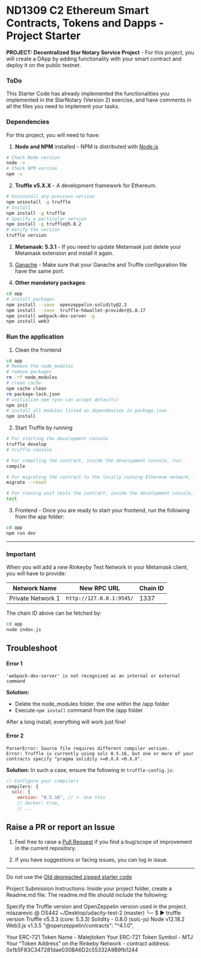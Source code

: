 # ND1309 C2 Ethereum Smart Contracts, Tokens and Dapps - Project Starter 
**PROJECT: Decentralized Star Notary Service Project** - For this project, you will create a DApp by adding functionality with your smart contract and deploy it on the public testnet.

### ToDo
This Starter Code has already implemented the functionalities you implemented in the StarNotary (Version 2) exercise, and have comments in all the files you need to implement your tasks.



### Dependencies
For this project, you will need to have:
1. **Node and NPM** installed - NPM is distributed with [Node.js](https://www.npmjs.com/get-npm)
```bash
# Check Node version
node -v
# Check NPM version
npm -v
```


2. **Truffle v5.X.X** - A development framework for Ethereum. 
```bash
# Unsinstall any previous version
npm uninstall -g truffle
# Install
npm install -g truffle
# Specify a particular version
npm install -g truffle@5.0.2
# Verify the version
truffle version
```


2. **Metamask: 5.3.1** - If you need to update Metamask just delete your Metamask extension and install it again.


3. [Ganache](https://www.trufflesuite.com/ganache) - Make sure that your Ganache and Truffle configuration file have the same port.


4. **Other mandatory packages**:
```bash
cd app
# install packages
npm install --save  openzeppelin-solidity@2.3
npm install --save  truffle-hdwallet-provider@1.0.17
npm install webpack-dev-server -g
npm install web3
```


### Run the application
1. Clean the frontend 
```bash
cd app
# Remove the node_modules  
# remove packages
rm -rf node_modules
# clean cache
npm cache clean
rm package-lock.json
# initialize npm (you can accept defaults)
npm init
# install all modules listed as dependencies in package.json
npm install
```


2. Start Truffle by running
```bash
# For starting the development console
truffle develop
# truffle console

# For compiling the contract, inside the development console, run:
compile

# For migrating the contract to the locally running Ethereum network, inside the development console
migrate --reset

# For running unit tests the contract, inside the development console, run:
test
```

3. Frontend - Once you are ready to start your frontend, run the following from the app folder:
```bash
cd app
npm run dev
```

---

### Important
When you will add a new Rinkeyby Test Network in your Metamask client, you will have to provide:

| Network Name | New RPC URL | Chain ID |
|---|---|---|
|Private Network 1|`http://127.0.0.1:9545/`|1337 |

The chain ID above can be fetched by:
```bash
cd app
node index.js
```

## Troubleshoot
#### Error 1 
```
'webpack-dev-server' is not recognized as an internal or external command
```
**Solution:**
- Delete the node_modules folder, the one within the /app folder
- Execute `npm install` command from the /app folder

After a long install, everything will work just fine!


#### Error 2
```
ParserError: Source file requires different compiler version. 
Error: Truffle is currently using solc 0.5.16, but one or more of your contracts specify "pragma solidity >=0.X.X <0.X.X".
```
**Solution:** In such a case, ensure the following in `truffle-config.js`:
```js
// Configure your compilers  
compilers: {    
  solc: {      
    version: "0.5.16", // <- Use this        
    // docker: true,
    // ...
```

## Raise a PR or report an Issue
1. Feel free to raise a [Pull Request](https://github.com/udacity/nd1309-p2-Decentralized-Star-Notary-Service-Starter-Code/pulls) if you find a bug/scope of improvement in the current repository. 

2. If you have suggestions or facing issues, you can log in issue. 

---

Do not use the [Old depreacted zipped starter code](https://s3.amazonaws.com/video.udacity-data.com/topher/2019/January/5c51c4c0_project-5-starter-code/project-5-starter-code.zip)


Project Submission Instructions:
Inside your project folder, create a Readme.md file. The readme.md file should include the following:

Specify the Truffle version and OpenZeppelin version used in the project.
mlazarevic @ OS442 ~/Desktop/udacity-test-2 (master)
└─ $ ▶ truffle version
Truffle v5.3.3 (core: 5.3.3)
Solidity - 0.8.0 (solc-js)
Node v12.18.2
Web3.js v1.3.5
"@openzeppelin/contracts": "^4.1.0",


Your ERC-721 Token Name - Matejtoken
Your ERC-721 Token Symbol - MTJ
Your “Token Address” on the Rinkeby Network -   contract address:    0xfb5F83C347281dae030BA6D2c55332A9B9fb1244